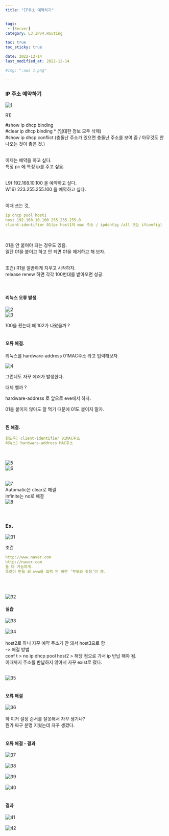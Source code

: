 ```yaml
---
title: "IP주소 예약하기"


tags:
 - [Server]
category: L3.IPv4.Routing

toc: true
toc_sticky: true

date: 2022-12-14
last_modified_at: 2022-12-14

#img: ":aws 1.png"

---
```


<!-- outline-start -->

### IP 주소 예약하기 <br/>


![1](https://user-images.githubusercontent.com/117553252/213336559-4dba92a9-8b3d-44e7-8382-2f43ae57be31.png)


R1)<br/>

#show ip dhcp binding<br/>
#clear ip dhcp binding * (임대한 정보 모두 삭제)<br/>
#show ip dhcp conflict (충돌난 주소가 있으면 충돌난 주소를 보여 줌 / 아무것도 안 나오는 것이 좋은 것.)<br/><br/>

이제는 예약을 하고 싶다. <br/>
특정 pc 에 특정 ip를 주고 싶음.<br/><br/>

L9) 192.168.10.100 을 예약하고 싶다.<br/>
W16) 223.255.255.100 을 예약하고 싶다.<br/><br/>


이때 쓰는 것,<br/>

```yaml
ip dhcp pool host1
host 192.168.10.100 255.255.255.0
client-identifier 01(pc host1의 mac 주소 / ipdonfig /all 또는 ifconfig)
```
<br/>

01을 안 붙여야 되는 경우도 있음.<br/>
일단 01을 붙이고 하고 안 되면 01을 제거하고 해 보자.<br/><br/>

조건) R1을 깔끔하게 지우고 시작하자.<br/>
release renew 하면 각각 100번대를 받아오면 성공.<br/><br/><br/>




#### 리눅스 오류 발생. <br/>

![2](https://user-images.githubusercontent.com/117553252/213336565-dbd55165-95ac-4ba0-97a2-f2d6b6a841f7.png)
<br/>
![3](https://user-images.githubusercontent.com/117553252/213336567-7827ab2a-5106-45ec-9b4e-32d2e73cb2dc.png)
<br/>

100을 줬는데 왜 102가 나왔을까 ?<br/><br/>




#### 오류 해결. <br/>

리눅스를 hardware-address 01MAC주소 라고 입력해보자.<br/>


![4](https://user-images.githubusercontent.com/117553252/213336571-b71e3a86-d8c9-4c8f-998b-585995f365af.png)
<br/>

그런데도 자꾸 에러가 발생한다.<br/>

대체 왤까 ?<br/>

 hardware-address 로 앞으로 eve에서 하자.<br/>

01을 붙이지 않아도 잘 먹기 때문에 01도 붙이지 말자.<br/><br/>




#### 찐 해결. <br/>

```yaml
윈도우) client-identifier 01MAC주소
리눅스) hardware-address MAC주소
```
<br/>


![5](https://user-images.githubusercontent.com/117553252/213336574-6c773692-da20-4c8c-a394-da94ff937c55.png)
<br/>
![6](https://user-images.githubusercontent.com/117553252/213336575-63feafbc-3340-4119-85e0-39411b4da3e5.png)
<br/><br/>

![7](https://user-images.githubusercontent.com/117553252/213336578-7e8b8d58-3cd1-4b7a-b8ff-5c42499ebd9d.png)
<br/>
Automatic은 clear로 해결<br/>
Infinite는 no로 해결<br/>
![8](https://user-images.githubusercontent.com/117553252/213336580-b51d5464-c4f6-4d1a-af88-640e4d44534e.png)
<br/><br/><br/>





### Ex. <br/>

![31](https://user-images.githubusercontent.com/117553252/213599678-2f8c0e2b-63de-4c53-a18c-7d9f7920bf57.png)
<br/>

조건<br/>
```yaml
http://www.naver.com
http://naver.com
둘 다 가능하게.
똑같이 만들 되 www을 입력 안 하면 ‘부모와 같음’이 뜸.
```
<br/><br/>

![32](https://user-images.githubusercontent.com/117553252/213599685-ab3f23f4-41e5-4cde-be3a-aaf8ea4bc070.png)
<br/>

#### 실습 <br/>

![33](https://user-images.githubusercontent.com/117553252/213599687-227bb6ed-a8a5-48bc-8f3c-4368380fd00a.png)
<br/><br/>
![34](https://user-images.githubusercontent.com/117553252/213599688-2c42670b-1fdd-469f-b9c5-c93e6a119d4e.png)
<br/><br/>
host2로 하니 자꾸 예약 주소가 안 돼서 host3으로 함 <br/>
-> 해결 방법 <br/>
conf t > no ip dhcp pool host2 > 해당 컴으로 가서 ip 반납 해야 됨.<br/>
이때까지 주소를 반납하지 않아서 자꾸 exist로 떴다.<br/><br/>

![35](https://user-images.githubusercontent.com/117553252/213599690-75e82fb3-4240-45a6-8ceb-05b950b59cff.png)
<br/><br/>


#### 오류 해결 <br/>

![36](https://user-images.githubusercontent.com/117553252/213599691-84d3fa50-d2ed-441e-8e89-30e3b5756c6e.png)
<br/><br/>
하 이거 설정 순서를 잘못해서 자꾸 생기나?<br/>
뭔가 짜구 분명 지웠는데 자꾸 생겼다.<br/><br/>

#### 오류 해결 - 결과 <br/>

![37](https://user-images.githubusercontent.com/117553252/213599692-74820899-20b5-4760-8a7b-165cf5a94dc9.png)
<br/><br/>
![38](https://user-images.githubusercontent.com/117553252/213599695-58c08da2-a09a-403a-bbe3-786f6c3f5084.png)
<br/><br/>
![39](https://user-images.githubusercontent.com/117553252/213599696-39f6feea-1637-4394-81e5-0370d975574d.png)
<br/><br/>
![40](https://user-images.githubusercontent.com/117553252/213599698-363683ec-9911-402a-acd4-b6a55a529a7f.png)
<br/><br/>


#### 결과 <br/>

![41](https://user-images.githubusercontent.com/117553252/213599700-096fd0fa-690d-4f91-9791-6eaafc76cefa.png)
<br/><br/>
![42](https://user-images.githubusercontent.com/117553252/213599704-edcfd655-93e4-4bae-b2d5-387497e2caa2.png)
<br/><br/>

